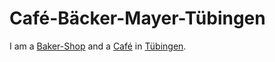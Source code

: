 # Café-Bäcker-Mayer-Tübingen

I am a [Baker-Shop](200000008.md) and a [Café](200000006.md) in [Tübingen](2000001.md).
